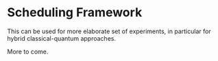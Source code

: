 # Scheduling Framework 

This can be used for more elaborate set of experiments, in particular for hybrid classical-quantum approaches.

More to come.